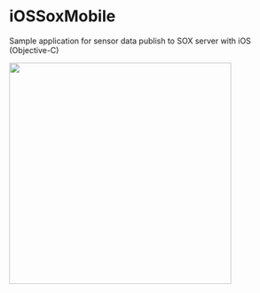 # iOSSoxMobile
Sample application for sensor data publish to SOX server with iOS (Objective-C)

<img src="https://github.com/takuroyon/iOSSoxMobile/blob/master/IMG_1934.jpeg" width="400">
